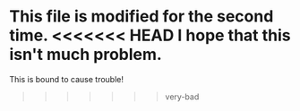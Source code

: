 This file is modified for the second time.
<<<<<<< HEAD
I hope that this isn't much problem.
=======
This is bound to cause trouble!
>>>>>>> very-bad
